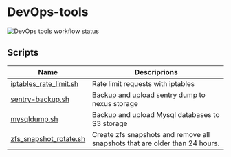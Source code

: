 # DevOps-tools

![DevOps tools workflow status](https://github.com/CHIP0K/DevOps-tools/actions/workflows/main.yml/badge.svg?branch=main&event=push)


## Scripts

| Name | Descriprions |
|-|-|
| [iptables_rate_limit.sh](shell-scripts/iptables_rate_limit.sh) | Rate limit requests with iptables |
|[sentry-backup.sh](shell-scripts/sentry-backup.sh)| Backup and upload sentry dump to nexus storage |
| [mysqldump.sh](shell-scripts/mysql/mysqldump.sh) | Backup and upload Mysql databases to S3 storage |
| [zfs_snapshot_rotate.sh](shell-scripts/zfs_snapshot_rotate.sh) | Create zfs snapshots and remove all snapshots that are older than 24 hours. |
